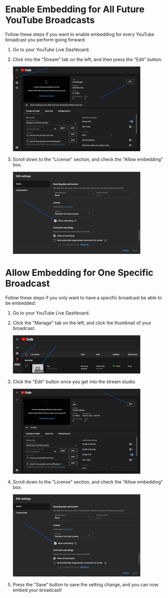 # Enable Embedding for All Future YouTube Broadcasts

Follow these steps if you want to enable embedding for every YouTube broadcast you perform going forward:

1. Go to your YouTube Live Dashboard.
2. Click into the "Stream" tab on the left, and then press the "Edit" button.
   
   <img src="./broadcasts_all/embed_photo.png" alt="Stream Tab" width="400">

3. Scroll down to the "License" section, and check the "Allow embedding" box.

   <img src="./broadcasts_all/Screenshot_11.png" alt="License Section" width="400">

# Allow Embedding for One Specific Broadcast

Follow these steps if you only want to have a specific broadcast be able to be embedded:

1. Go to your YouTube Live Dashboard.
2. Click the "Manage" tab on the left, and click the thumbnail of your broadcast.

   <img src="./broadcasts_specific/mceclip0.png" alt="Manage Tab" width="400">

3. Click the "Edit" button once you get into the stream studio.

   <img src="./broadcasts_specific/mceclip1.png" alt="Edit Button" width="400">

4. Scroll down to the "License" section, and check the "Allow embedding" box.

   <img src="./broadcasts_specific/Screenshot_11.png" alt="License Section" width="400">

5. Press the "Save" button to save the setting change, and you can now embed your broadcast!
